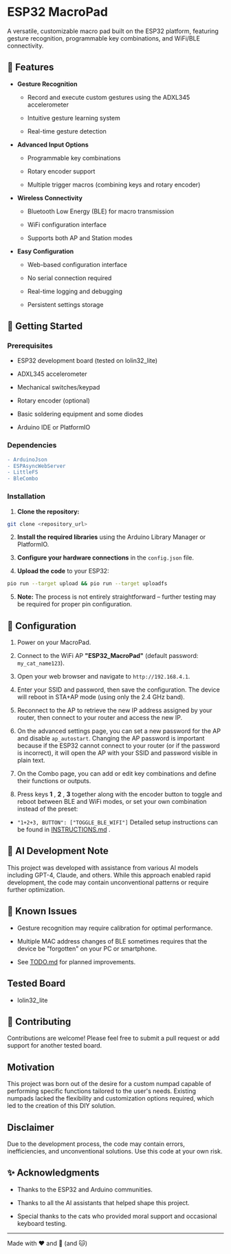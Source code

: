 
# ESP32 MacroPad 

A versatile, customizable macro pad built on the ESP32 platform, featuring gesture recognition, programmable key combinations, and WiFi/BLE connectivity.

## 🌟 Features 
 
- **Gesture Recognition** 
  - Record and execute custom gestures using the ADXL345 accelerometer

  - Intuitive gesture learning system

  - Real-time gesture detection
 
- **Advanced Input Options** 
  - Programmable key combinations

  - Rotary encoder support

  - Multiple trigger macros (combining keys and rotary encoder)
 
- **Wireless Connectivity** 
  - Bluetooth Low Energy (BLE) for macro transmission

  - WiFi configuration interface

  - Supports both AP and Station modes
 
- **Easy Configuration** 
  - Web-based configuration interface

  - No serial connection required

  - Real-time logging and debugging

  - Persistent settings storage

## 🚀 Getting Started 

### Prerequisites 

- ESP32 development board (tested on lolin32_lite)

- ADXL345 accelerometer

- Mechanical switches/keypad

- Rotary encoder (optional)

- Basic soldering equipment and some diodes

- Arduino IDE or PlatformIO

### Dependencies 


```diff
- ArduinoJson
- ESPAsyncWebServer
- LittleFS
- BleCombo
```

### Installation 
 
1. **Clone the repository:** 

```bash
git clone <repository_url>
```
 
2. **Install the required libraries**  using the Arduino Library Manager or PlatformIO.
 
3. **Configure your hardware connections**  in the `config.json` file.
 
4. **Upload the code**  to your ESP32:

```bash
pio run --target upload && pio run --target uploadfs
```
 
5. **Note:**  The process is not entirely straightforward – further testing may be required for proper pin configuration.

## 📝 Configuration 

1. Power on your MacroPad.
 
2. Connect to the WiFi AP **"ESP32_MacroPad"**  (default password: `my_cat_name123`).
 
3. Open your web browser and navigate to `http://192.168.4.1`.

4. Enter your SSID and password, then save the configuration. The device will reboot in STA+AP mode (using only the 2.4 GHz band).

5. Reconnect to the AP to retrieve the new IP address assigned by your router, then connect to your router and access the new IP.
 
6. On the advanced settings page, you can set a new password for the AP and disable `ap_autostart`. Changing the AP password is important because if the ESP32 cannot connect to your router (or if the password is incorrect), it will open the AP with your SSID and password visible in plain text.

7. On the Combo page, you can add or edit key combinations and define their functions or outputs.
 
8. Press keys **1** , **2** , **3**  together along with the encoder button to toggle and reboot between BLE and WiFi modes, or set your own combination instead of the preset: 
  - `"1+2+3, BUTTON": ["TOGGLE_BLE_WIFI"]`
Detailed setup instructions can be found in [INSTRUCTIONS.md](INSTRUCTIONS.md) .
## 🤖 AI Development Note 

This project was developed with assistance from various AI models including GPT-4, Claude, and others. While this approach enabled rapid development, the code may contain unconventional patterns or require further optimization.

## 🐛 Known Issues 

- Gesture recognition may require calibration for optimal performance.

- Multiple MAC address changes of BLE sometimes requires that the device be "forgotten" on your PC or smartphone.
 
- See [TODO.md](TODO.md)  for planned improvements.

## Tested Board 

- lolin32_lite

## 🤝 Contributing 

Contributions are welcome! Please feel free to submit a pull request or add support for another tested board.

## Motivation 

This project was born out of the desire for a custom numpad capable of performing specific functions tailored to the user's needs. Existing numpads lacked the flexibility and customization options required, which led to the creation of this DIY solution.

## Disclaimer 

Due to the development process, the code may contain errors, inefficiencies, and unconventional solutions. Use this code at your own risk.

## ✨ Acknowledgments 

- Thanks to the ESP32 and Arduino communities.

- Thanks to all the AI assistants that helped shape this project.

- Special thanks to the cats who provided moral support and occasional keyboard testing.


---


Made with ❤️ and 🤖 (and 🐱)
